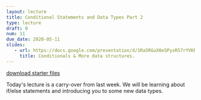 ```yaml
---
layout: lecture
title: Conditional Statements and Data Types Part 2
type: lecture
draft: 0
num: 11
due_date: 2020-05-11
slides:
   - url: https://docs.google.com/presentation/d/1Ra5RGuX0e5PysR57rYVKRQ3up7LOTPyeihMpY5vCOao/edit?usp=sharing
     title: Conditionals & More data structures.
---
```


<a class="nu-button" href="/spring2020/course-files/lectures/lecture11.zip">
    download starter files 
    <i class="fas fa-download"></i>
</a>

Today's lecture is a carry-over from last week. We will be learning about if/else statements and introducing you to some new data types.
